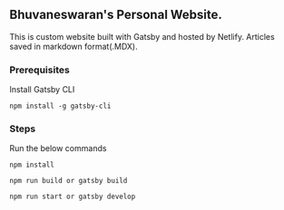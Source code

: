 ## Bhuvaneswaran's Personal Website.

This is custom website built with Gatsby and hosted by Netlify. Articles saved in markdown format(.MDX).

### Prerequisites

Install Gatsby CLI

```
npm install -g gatsby-cli
```

### Steps

Run the below commands

```
npm install

npm run build or gatsby build

npm run start or gatsby develop
```